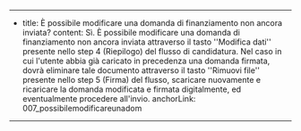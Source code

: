 ---
  - title: È possibile modificare una domanda di finanziamento non ancora inviata?
    content: Sì. È possibile modificare una domanda di finanziamento non ancora inviata attraverso il tasto ''Modifica dati'' presente nello step 4 (Riepilogo) del flusso di candidatura. Nel caso in cui l'utente abbia già caricato in precedenza una domanda firmata, dovrà eliminare tale documento attraverso il tasto ''Rimuovi file'' presente nello step 5 (Firma) del flusso, scaricare nuovamente e ricaricare la domanda modificata e firmata digitalmente, ed eventualmente procedere all'invio.
    anchorLink: 007_possibilemodificareunadom
---